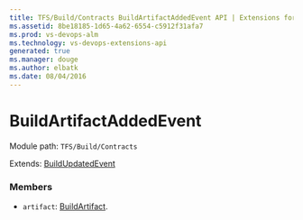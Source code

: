 ```yaml
---
title: TFS/Build/Contracts BuildArtifactAddedEvent API | Extensions for Visual Studio Team Services
ms.assetid: 8be18185-1d65-4a62-6554-c5912f31afa7
ms.prod: vs-devops-alm
ms.technology: vs-devops-extensions-api
generated: true
ms.manager: douge
ms.author: elbatk
ms.date: 08/04/2016
---
```


# BuildArtifactAddedEvent

Module path: `TFS/Build/Contracts`

Extends: [BuildUpdatedEvent](./BuildUpdatedEvent.md)

### Members

* `artifact`: [BuildArtifact](./BuildArtifact.md). 

